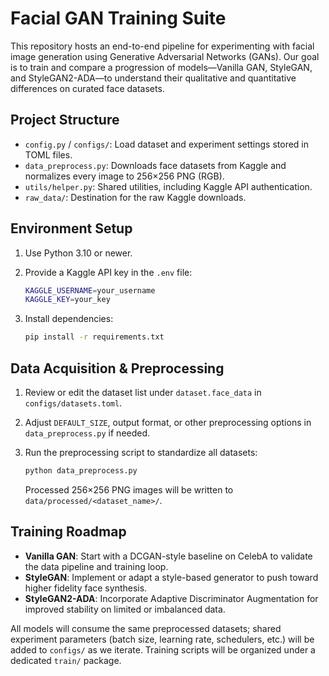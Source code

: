 Facial GAN Training Suite
=========================

This repository hosts an end-to-end pipeline for experimenting with facial image generation using Generative Adversarial Networks (GANs). Our goal is to train and compare a progression of models—Vanilla GAN, StyleGAN, and StyleGAN2-ADA—to understand their qualitative and quantitative differences on curated face datasets.

Project Structure
-----------------
- `config.py` / `configs/`: Load dataset and experiment settings stored in TOML files.
- `data_preprocess.py`: Downloads face datasets from Kaggle and normalizes every image to 256×256 PNG (RGB).
- `utils/helper.py`: Shared utilities, including Kaggle API authentication.
- `raw_data/`: Destination for the raw Kaggle downloads.

Environment Setup
-----------------
1. Use Python 3.10 or newer.
2. Provide a Kaggle API key in the `.env` file:

   ```bash
   KAGGLE_USERNAME=your_username
   KAGGLE_KEY=your_key
   ```

3. Install dependencies:

   ```bash
   pip install -r requirements.txt
   ```

Data Acquisition & Preprocessing
--------------------------------
1. Review or edit the dataset list under `dataset.face_data` in `configs/datasets.toml`.
2. Adjust `DEFAULT_SIZE`, output format, or other preprocessing options in `data_preprocess.py` if needed.
3. Run the preprocessing script to standardize all datasets:

   ```bash
   python data_preprocess.py
   ```

   Processed 256×256 PNG images will be written to `data/processed/<dataset_name>/`.

Training Roadmap
----------------
- **Vanilla GAN**: Start with a DCGAN-style baseline on CelebA to validate the data pipeline and training loop.
- **StyleGAN**: Implement or adapt a style-based generator to push toward higher fidelity face synthesis.
- **StyleGAN2-ADA**: Incorporate Adaptive Discriminator Augmentation for improved stability on limited or imbalanced data.

All models will consume the same preprocessed datasets; shared experiment parameters (batch size, learning rate, schedulers, etc.) will be added to `configs/` as we iterate. Training scripts will be organized under a dedicated `train/` package.
